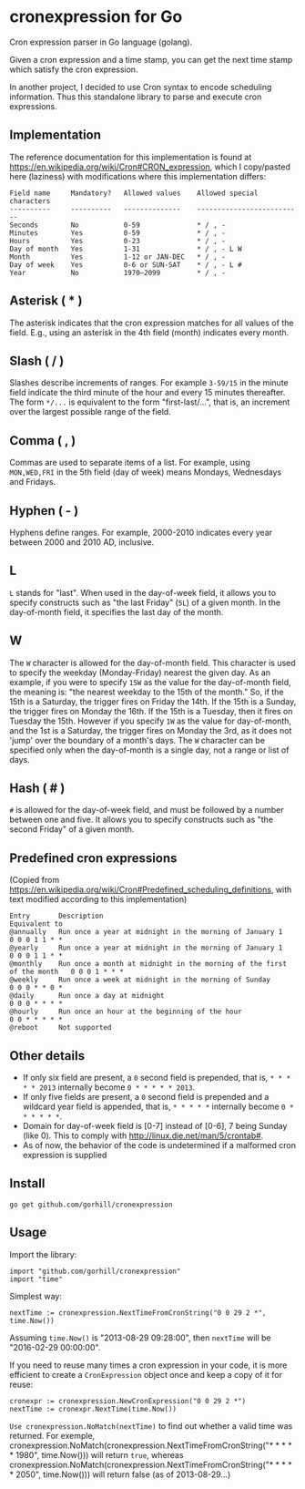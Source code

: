 cronexpression for Go
=====================
Cron expression parser in Go language (golang).

Given a cron expression and a time stamp, you can get the next time stamp which satisfy the cron expression.

In another project, I decided to use Cron syntax to encode scheduling information. Thus this standalone library to parse and execute cron expressions.

Implementation
--------------
The reference documentation for this implementation is found at
https://en.wikipedia.org/wiki/Cron#CRON_expression, which I copy/pasted here (laziness) with modifications where this implementation differs:

    Field name     Mandatory?   Allowed values    Allowed special characters
    ----------     ----------   --------------    --------------------------
    Seconds        No           0-59              * / , -
    Minutes        Yes          0-59              * / , -
    Hours          Yes          0-23              * / , -
    Day of month   Yes          1-31              * / , - L W
    Month          Yes          1-12 or JAN-DEC   * / , -
    Day of week    Yes          0-6 or SUN-SAT    * / , - L #
    Year           No           1970–2099         * / , -

Asterisk ( * )
--------------
The asterisk indicates that the cron expression matches for all values of the field. E.g., using an asterisk in the 4th field (month) indicates every month. 

Slash ( / )
-----------
Slashes describe increments of ranges. For example `3-59/15` in the minute field indicate the third minute of the hour and every 15 minutes thereafter. The form `*/...` is equivalent to the form "first-last/...", that is, an increment over the largest possible range of the field.

Comma ( , )
-----------
Commas are used to separate items of a list. For example, using `MON,WED,FRI` in the 5th field (day of week) means Mondays, Wednesdays and Fridays.

Hyphen ( - )
------------
Hyphens define ranges. For example, 2000-2010 indicates every year between 2000 and 2010 AD, inclusive.

L
-
`L` stands for "last". When used in the day-of-week field, it allows you to specify constructs such as "the last Friday" (`5L`) of a given month. In the day-of-month field, it specifies the last day of the month.

W
-
The `W` character is allowed for the day-of-month field. This character is used to specify the weekday (Monday-Friday) nearest the given day. As an example, if you were to specify `15W` as the value for the day-of-month field, the meaning is: "the nearest weekday to the 15th of the month." So, if the 15th is a Saturday, the trigger fires on Friday the 14th. If the 15th is a Sunday, the trigger fires on Monday the 16th. If the 15th is a Tuesday, then it fires on Tuesday the 15th. However if you specify `1W` as the value for day-of-month, and the 1st is a Saturday, the trigger fires on Monday the 3rd, as it does not 'jump' over the boundary of a month's days. The `W` character can be specified only when the day-of-month is a single day, not a range or list of days.

Hash ( # )
----------
`#` is allowed for the day-of-week field, and must be followed by a number between one and five. It allows you to specify constructs such as "the second Friday" of a given month.

Predefined cron expressions
---------------------------
(Copied from https://en.wikipedia.org/wiki/Cron#Predefined_scheduling_definitions, with text modified according to this implementation) 

    Entry       Description                                                             Equivalent to
    @annually   Run once a year at midnight in the morning of January 1                 0 0 0 1 1 * *
    @yearly     Run once a year at midnight in the morning of January 1                 0 0 0 1 1 * *
    @monthly    Run once a month at midnight in the morning of the first of the month   0 0 0 1 * * *
    @weekly     Run once a week at midnight in the morning of Sunday                    0 0 0 * * 0 *
    @daily      Run once a day at midnight                                              0 0 0 * * * *
    @hourly     Run once an hour at the beginning of the hour                           0 0 * * * * *
    @reboot     Not supported

Other details
-------------
* If only six field are present, a `0` second field is prepended, that is, `* * * * * 2013` internally become `0 * * * * * 2013`.
* If only five fields are present, a `0` second field is prepended and a wildcard year field is appended, that is, `* * * * *` internally become `0 * * * * * *`.
* Domain for day-of-week field is [0-7] instead of [0-6], 7 being Sunday (like 0). This to comply with http://linux.die.net/man/5/crontab#.
* As of now, the behavior of the code is undetermined if a malformed cron expression is supplied

Install
-------
    go get github.com/gorhill/cronexpression

Usage
-----
Import the library:

    import "github.com/gorhill/cronexpression"
    import "time"

Simplest way:

    nextTime := cronexpression.NextTimeFromCronString("0 0 29 2 *", time.Now())

Assuming `time.Now()` is "2013-08-29 09:28:00", then `nextTime` will be "2016-02-29 00:00:00".

If you need to reuse many times a cron expression in your code, it is more efficient
to create a `CronExpression` object once and keep a copy of it for reuse:

    cronexpr := cronexpression.NewCronExpression("0 0 29 2 *")
    nextTime := cronexpr.NextTime(time.Now())

`Use cronexpression.NoMatch(nextTime)` to find out whether a valid time was returned. For exemple,
    cronexpression.NoMatch(cronexpression.NextTimeFromCronString("* * * * * 1980", time.Now()))
will return `true`, whereas
    cronexpression.NoMatch(cronexpression.NextTimeFromCronString("* * * * * 2050", time.Now()))
will return false (as of 2013-08-29...)
    

